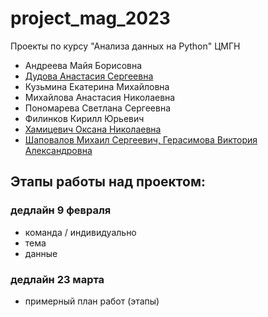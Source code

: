 # project_mag_2023
Проекты по курсу "Анализа данных на Python" ЦМГН

* Андреева Майя Борисовна
* [Дудова Анастасия Сергеевна](https://github.com/anastasiawinter/bookanalysis.git)
* Кузьмина Екатерина Михайловна
* Михайлова Анастасия Николаевна
* Пономарева Светлана Сергеевна
* Филинков Кирилл Юрьевич
* [Хамицевич Оксана Николаевна](https://github.com/xonnik12/tospa)
* [Шаповалов Михаил Сергеевич, Герасимова Виктория Александровна](https://github.com/shapol2001/pilgrims2023)

## Этапы работы над проектом:

### дедлайн 9 февраля
* команда / индивидуально
* тема
* данные

### дедлайн 23 марта
* примерный план работ (этапы)
